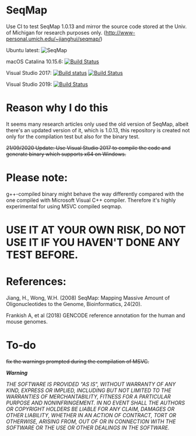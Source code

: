# SeqMap

Use CI to test SeqMap 1.0.13 and mirror the source code stored at the Univ. of Michigan for research purposes only. (http://www-personal.umich.edu/~jianghui/seqmap/)

Ubuntu latest: ![SeqMap](https://github.com/MitsuhaMiyamizu/SeqMap/workflows/seqmap/badge.svg)

macOS Catalina 10.15.6: [![Build Status](https://dev.azure.com/medbioinfo/seqmap/_apis/build/status/macOS%2010.15.6?branchName=master)](https://dev.azure.com/medbioinfo/seqmap/_build/latest?definitionId=1&branchName=master)

Visual Studio 2017: [![Build status](https://ci.appveyor.com/api/projects/status/da4odbki9ikbn05d/branch/master?svg=true)](https://ci.appveyor.com/project/Kiritoalex/seqmap/branch/master)
[![Build Status](https://dev.azure.com/medbioinfo/seqmap/_apis/build/status/Windows%20Server%202016%20with%20Visual%20Studio%202017?branchName=master)](https://dev.azure.com/medbioinfo/seqmap/_build/latest?definitionId=3&branchName=master)

Visual Studio 2019: [![Build Status](https://dev.azure.com/medbioinfo/seqmap/_apis/build/status/Windows%20Server%202019%20with%20Visual%20Studio%202019?branchName=master)](https://dev.azure.com/medbioinfo/seqmap/_build/latest?definitionId=2&branchName=master)
# Reason why I do this
It seems many research articles only used the old version of SeqMap, albeit there's an updated version of it,
which is 1.0.13, this repository is created not only for the compilation test but also for the binary test.

~~21/09/2020 Update: Use Visual Studio 2017 to compile the code and generate binary which supports x64 on Windows.~~
# Please note:
g++-compiled binary might behave the way differently compared with the one compiled with Microsoft Visual C++ compiler. 
Therefore it's highly experimental for using MSVC compiled seqmap.
# USE IT AT YOUR OWN RISK, DO NOT USE IT IF YOU HAVEN'T DONE ANY TEST BEFORE.

# References:

Jiang, H., Wong, W.H. (2008) SeqMap: Mapping Massive Amount of Oligonucleotides to the Genome, Bioinformatics, 24(20).

Frankish A, et al (2018) GENCODE reference annotation for the human and mouse genomes.

# To-do
~~fix the warnings prompted during the compilation of MSVC.~~

***Warning***

_THE SOFTWARE IS PROVIDED "AS IS", WITHOUT WARRANTY OF ANY KIND, EXPRESS OR IMPLIED, INCLUDING BUT NOT LIMITED TO THE WARRANTIES OF MERCHANTABILITY, FITNESS FOR A PARTICULAR PURPOSE AND NONINFRINGEMENT. IN NO EVENT SHALL THE AUTHORS OR COPYRIGHT HOLDERS BE LIABLE FOR ANY CLAIM, DAMAGES OR OTHER LIABILITY, WHETHER IN AN ACTION OF CONTRACT, TORT OR OTHERWISE, ARISING FROM, OUT OF OR IN CONNECTION WITH THE SOFTWARE OR THE USE OR OTHER DEALINGS IN THE SOFTWARE._
